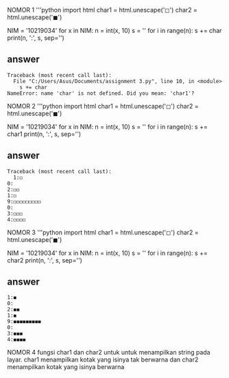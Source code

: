 NOMOR 1
'''python
import html
char1 = html.unescape('&#x25FB;')
char2 = html.unescape('&#x25FC;')

NIM = '10219034'
for x in NIM:
  n = int(x, 10)
  s = ''
  for i in range(n):
    s += char
  print(n, ':', s, sep='')

## answer
```
Traceback (most recent call last):
  File "C:/Users/Asus/Documents/assignment 3.py", line 10, in <module>
    s += char
NameError: name 'char' is not defined. Did you mean: 'char1'?
```
NOMOR 2
'''python
import html
char1 = html.unescape('&#x25FB;')
char2 = html.unescape('&#x25FC;')

NIM = '10219034'
for x in NIM:
  n = int(x, 10)
  s = ''
  for i in range(n):
    s += char1
  print(n, ':', s, sep='')

## answer
```
Traceback (most recent call last):
  1:◻
0:
2:◻◻
1:◻
9:◻◻◻◻◻◻◻◻◻
0:
3:◻◻◻
4:◻◻◻◻
```

NOMOR 3
'''python
import html
char1 = html.unescape('&#x25FB;')
char2 = html.unescape('&#x25FC;')

NIM = '10219034'
for x in NIM:
  n = int(x, 10)
  s = ''
  for i in range(n):
    s += char2
  print(n, ':', s, sep='')
## answer
```
1:◼
0:
2:◼◼
1:◼
9:◼◼◼◼◼◼◼◼◼
0:
3:◼◼◼
4:◼◼◼◼
```

NOMOR 4
fungsi char1 dan char2 untuk untuk menampilkan string pada layar. char1 menampilkan kotak yang isinya tak berwarna dan char2 menampilkan kotak yang isinya berwarna
